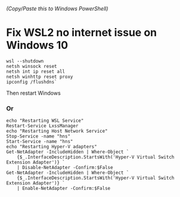 *(Copy/Paste this to Windows PowerShell)*

Fix WSL2 no internet issue on Windows 10
==================================================
```
wsl --shutdown  
netsh winsock reset
netsh int ip reset all
netsh winhttp reset proxy
ipconfig /flushdns`  
```

Then restart Windows

### Or

```
echo "Restarting WSL Service"
Restart-Service LxssManager
echo "Restarting Host Network Service"
Stop-Service -name "hns"
Start-Service -name "hns"
echo "Restarting Hyper-V adapters"
Get-NetAdapter -IncludeHidden | Where-Object `
    {$_.InterfaceDescription.StartsWith('Hyper-V Virtual Switch Extension Adapter')} `
    | Disable-NetAdapter -Confirm:$False
Get-NetAdapter -IncludeHidden | Where-Object `
    {$_.InterfaceDescription.StartsWith('Hyper-V Virtual Switch Extension Adapter')} `
    | Enable-NetAdapter -Confirm:$False
```
